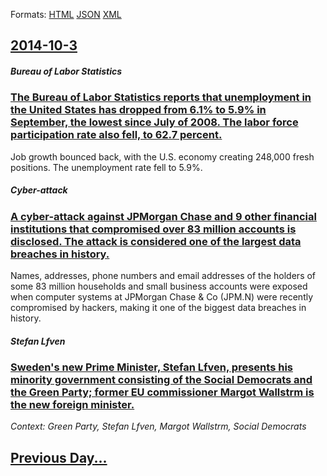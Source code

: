 
Formats: [HTML](2014/10/3/index.html)  [JSON](2014/10/3/index.json)  [XML](2014/10/3/index.xml)  

## [2014-10-3](/news/2014/10/3/index.md)

##### Bureau of Labor Statistics
### [The Bureau of Labor Statistics reports that unemployment in the United States has dropped from 6.1% to 5.9% in September, the lowest since July of 2008. The labor force participation rate also fell, to 62.7 percent. ](/news/2014/10/3/the-bureau-of-labor-statistics-reports-that-unemployment-in-the-united-states-has-dropped-from-6-1-to-5-9-in-september-the-lowest-since-j.md)
Job growth bounced back, with the U.S. economy creating 248,000 fresh positions. The unemployment rate fell to 5.9%. 

##### Cyber-attack
### [A cyber-attack against JPMorgan Chase and 9 other financial institutions that compromised over 83 million accounts is disclosed. The attack is considered one of the largest data breaches in history.](/news/2014/10/3/a-cyber-attack-against-jpmorgan-chase-and-9-other-financial-institutions-that-compromised-over-83-million-accounts-is-disclosed-the-attack.md)
Names, addresses, phone numbers and email addresses of the holders of some 83 million households and small business accounts were exposed when computer systems at JPMorgan Chase & Co (JPM.N) were recently compromised by hackers, making it one of the biggest data breaches in history.

##### Stefan Lfven
### [Sweden's new Prime Minister, Stefan Lfven, presents his minority government consisting of the Social Democrats and the Green Party; former EU commissioner Margot Wallstrm is the new foreign minister. ](/news/2014/10/3/sweden-s-new-prime-minister-stefan-lofven-presents-his-minority-government-consisting-of-the-social-democrats-and-the-green-party-former.md)
_Context: Green Party, Stefan Lfven, Margot Wallstrm, Social Democrats_

## [Previous Day...](/news/2014/10/2/index.md)

